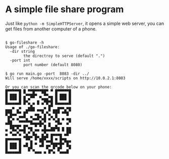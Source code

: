 # A simple file share program

Just like `python -m SimpleHTTPServer`, it opens a simple web server, you can get files from another computer of a phone.


```

$ go-fileshare -h
Usage of ./go-fileshare:
  -dir string
        the directroy to serve (default ".")
  -port int
        port number (default 8080)

$ go run main.go -port  8083 -dir ../
Will serve /home/xxxx/scripts on http://10.0.2.1:8083

Or you can scan the qrcode below on your phone:
█▀▀▀▀▀█ █ ▀▀█▀▀▀██▀ ▀ █▀▀▀▀▀█
█ ███ █ ▄▀▀██▀ ▄ ▀▀▄▄ █ ███ █
█ ▀▀▀ █ █▄▀   ▄ ▀██▄█ █ ▀▀▀ █
▀▀▀▀▀▀▀ ▀ ▀▄▀ ▀ ▀ ▀▄█ ▀▀▀▀▀▀▀
▄▄▄▀ ▄▀  ▄███ ▄▄▄▀ █ ▄▄█▀▀▄▀█
█▀█▄▄▀▀ █▀   ▄▄ ▀▄▀▄ ▀█▀ ▀▀█
 █▀▄ ▄▀▀▀▄ ▀▄▄█▀▄█ ▄▀▄▀▄ ▄ ▄▄
▄██   ▀▀▀▀▀█▄▄▄█▄▀ ▄  ▀█▄  ▄▀
  ██▀█▀ █▀▄▄ ▀ ▀ █ ▀▄▄█▄ ▄ ▄▄
▀ ▄▀▀▄▀▀█ ▄▀▄▀▀ ▀█▀▀▀▀ ▀ ▀ ██
▀  ▀▀ ▀ ▄█▄▄▀█▄ █▄█ █▀▀▀█ ▀▀
█▀▀▀▀▀█  ▀▀▄ ▀ ██▀▄▄█ ▀ █▀█▄▄
█ ███ █ ▄█ █ ▀ ▄█ ▄▄▀██▀█▀ █▄
█ ▀▀▀ █   █▀▄     ▀▄▄▀ █▀  ▄▀
▀▀▀▀▀▀▀      ▀▀▀ ▀ ▀ ▀  ▀▀▀▀

```
